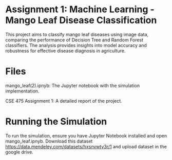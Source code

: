 # Assignment 1: Machine Learning - Mango Leaf Disease Classification 
This project aims to classify mango leaf diseases using image data, comparing the performance of Decision Tree and Random Forest classifiers. The analysis provides insights into model accuracy and robustness for effective disease diagnosis in agriculture.

# Files
mango_leaf(2).ipnyb: The Jupyter notebook with the simulation implementation.

CSE 475  Assignment 1: A detailed report of the project.

# Running the Simulation

To run the simulation, ensure you have Jupyter Notebook installed and open mango_leaf.ipnyb. Download this dataset  https://data.mendeley.com/datasets/hxsnvwty3r/1
and upload dataset in the google drive.

